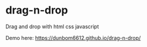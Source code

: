 # drag-n-drop
Drag and drop with html css javascript


Demo here: https://dunbom6612.github.io/drag-n-drop/
